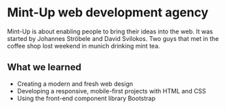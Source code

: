 # Mint-Up web development agency

Mint-Up is about enabling people to bring their ideas into the web.
It was started by Johannes Ströbele and David Svilokos.
Two guys that met in the coffee shop lost weekend in munich drinking mint tea.

## What we learned

* Creating a modern and fresh web design
* Developing a responsive, mobile-first projects with HTML and CSS
* Using the front-end component library Bootstrap
